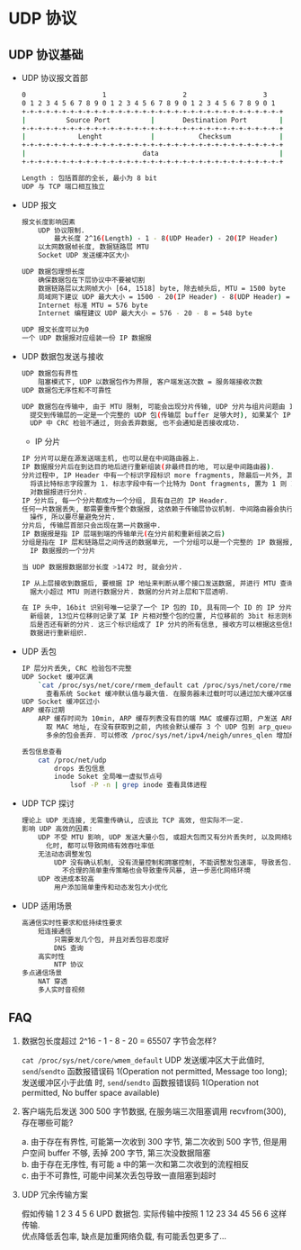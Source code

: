 # UDP 协议

## UDP 协议基础

* UDP 协议报文首部

    ```bash
    0                   1                   2                   3
    0 1 2 3 4 5 6 7 8 9 0 1 2 3 4 5 6 7 8 9 0 1 2 3 4 5 6 7 8 9 0 1
    +-+-+-+-+-+-+-+-+-+-+-+-+-+-+-+-+-+-+-+-+-+-+-+-+-+-+-+-+-+-+-+-+
    |          Source Port          |       Destination Port        |
    +-+-+-+-+-+-+-+-+-+-+-+-+-+-+-+-+-+-+-+-+-+-+-+-+-+-+-+-+-+-+-+-+
    |             Lenght            |           Checksum            |
    +-+-+-+-+-+-+-+-+-+-+-+-+-+-+-+-+-+-+-+-+-+-+-+-+-+-+-+-+-+-+-+-+
    |                             data                              |
    +-+-+-+-+-+-+-+-+-+-+-+-+-+-+-+-+-+-+-+-+-+-+-+-+-+-+-+-+-+-+-+-+

    Length : 包括首部的全长, 最小为 8 bit
    UDP 与 TCP 端口相互独立
    ```

* UDP 报文

    ```bash
    报文长度影响因素
        UDP 协议限制.
            最大长度 2^16(Length) - 1 - 8(UDP Header) - 20(IP Header)
        以太网数据帧长度, 数据链路层 MTU
        Socket UDP 发送缓冲区大小

    UDP 数据包理想长度
        确保数据包在下层协议中不要被切割
        数据链路层以太网帧大小 [64, 1518] byte, 除去帧头后, MTU = 1500 byte
        局域网下建议 UDP 最大大小 = 1500 - 20(IP Header) - 8(UDP Header) = 1472
        Internet 标准 MTU = 576 byte
        Internet 编程建议 UDP 最大大小 = 576 - 20 - 8 = 548 byte

    UDP 报文长度可以为0
    一个 UDP 数据报对应组装一份 IP 数据报
    ```

* UDP 数据包发送与接收

    ```bash
    UDP 数据包有界性
        阻塞模式下, UDP 以数据包作为界限, 客户端发送次数 = 服务端接收次数
    UDP 数据包无序性和不可靠性

    UDP 数据包在传输中, 由于 MTU 限制, 可能会出现分片传输, UDP 分片与组片问题由 IP 层处理,
      提交到传输层的一定是一个完整的 UDP 包(传输层 buffer 足够大时), 如果某个 IP 分片丢失,
      UDP 中 CRC 检验不通过, 则会丢弃数据, 也不会通知是否接收成功.
    ```

    - IP 分片

    ```bash
    IP 分片可以是在源发送端主机, 也可以是在中间路由器上.
    IP 数据报分片后在到达目的地后进行重新组装(非最终目的地, 可以是中间路由器).
    分片过程中, IP Header 中有一个标识字段标识 more fragments, 除最后一片外, 其他每片都
      将该比特标志字段置为 1. 标志字段中有一个比特为 Dont fragments, 置为 1 则 IP 将不
      对数据报进行分片.
    IP 分片后, 每一个分片都成为一个分组, 具有自己的 IP Header.
    任何一片数据丢失, 都需要重传整个数据报, 这依赖于传输层协议机制. 中间路由器会执行未知的分片
      操作, 所以要尽量避免分片.
    分片后, 传输层首部只会出现在第一片数据中.
    IP 数据报是指 IP 层端到端的传输单元(在分片前和重新组装之后)
    分组是指在 IP 层和链路层之间传送的数据单元, 一个分组可以是一个完整的 IP 数据报, 也可以是
      IP 数据报的一个分片

    当 UDP 数据报数据部分长度 >1472 时, 就会分片.
    ```

    ```bash
    IP 从上层接收到数据后, 要根据 IP 地址来判断从哪个接口发送数据, 并进行 MTU 查询, 如果数
      据大小超过 MTU 则进行数据分片. 数据的分片对上层和下层透明.

    在 IP 头中, 16bit 识别号唯一记录了一个 IP 包的 ID, 具有同一个 ID 的 IP 分片将会被重
      新组装, 13位片位移则记录了某 IP 片相对整个包的位置, 片位移前的 3bit 标志则标识该分片
      后是否还有新的分片. 这三个标识组成了 IP 分片的所有信息, 接收方可以根据这些信息对 IP
      数据进行重新组织.

    ```

* UDP 丢包

    ```bash
    IP 层分片丢失, CRC 检验包不完整
    UDP Socket 缓冲区满
        `cat /proc/sys/net/core/rmem_default cat /proc/sys/net/core/rmem_max`
          查看系统 Socket 缓冲默认值与最大值. 在服务器未过载时可以通过加大缓冲区缓解丢包
    UDP Socket 缓冲区过小
    ARP 缓存过期
        ARP 缓存时间为 10min, ARP 缓存列表没有目的端 MAC 或缓存过期, 户发送 ARP 请求获
          取 MAC 地址, 在没有获取到之前, 内核会默认缓存 3 个 UDP 包到 arp_queue 中,
          多余的包会丢弃. 可以修改 /proc/sys/net/ipv4/neigh/unres_qlen 增加缓存

    丢包信息查看
        cat /proc/net/udp
            drops 丢包信息
            inode Soket 全局唯一虚拟节点号
                lsof -P -n | grep inode 查看具体进程
    ```

* UDP TCP 探讨

    ```bash
    理论上 UDP 无连接, 无需重传确认, 应该比 TCP 高效, 但实际不一定.
    影响 UDP 高效的因素:
        UDP 不受 MTU 影响, UDP 发送大量小包, 或超大包而又有分片丢失时, 以及网络状况动态变
          化时, 都可以导致网络有效吞吐率低
        无法动态调整发包
            UDP 没有确认机制, 没有流量控制和拥塞控制, 不能调整发包速率, 导致丢包. 丢包时,
              不合理的简单重传策略也会导致重传风暴, 进一步恶化网络环境
        UDP 改进成本较高
            用户添加简单重传和动态发包大小优化
    ```

* UDP 适用场景

    ```bash
    高通信实时性要求和低持续性要求
        短连接通信
            只需要发几个包, 并且对丢包容忍度好
            DNS 查询
        高实时性
            NTP 协议
    多点通信场景
        NAT 穿透
        多人实时音视频
    ```

## FAQ
1. 数据包长度超过 2^16 - 1 - 8 - 20 = 65507 字节会怎样?

    `cat /proc/sys/net/core/wmem_default` UDP 发送缓冲区大于此值时, `send`/`sendto`
      函数报错误码 1(Operation not permitted, Message too long); 发送缓冲区小于此值
      时, `send`/`sendto`  函数报错误码 1(Operation not permitted, No buffer
      space available)

2. 客户端先后发送 300 500 字节数据, 在服务端三次阻塞调用 recvfrom(300), 存在哪些可能?

    a. 由于存在有界性, 可能第一次收到 300 字节, 第二次收到 500 字节, 但是用户空间 buffer
        不够, 丢掉 200 字节, 第三次没数据阻塞<br>
    b. 由于存在无序性, 有可能 a 中的第一次和第二次收到的流程相反<br>
    c. 由于不可靠性, 可能中间某次丢包导致一直阻塞到超时<br>

3. UDP 冗余传输方案

    假如传输 1 2 3 4 5 6 UPD 数据包. 实际传输中按照 1 12 23 34 45 56 6 这样传输.<br>
    优点降低丢包率, 缺点是加重网络负载, 有可能丢包更多了...